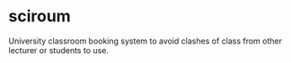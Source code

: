 # sciroum
University classroom booking system to avoid clashes of class from other lecturer or students to use.
